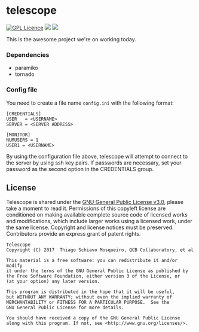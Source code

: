 # telescope

[![GPL Licence](https://badges.frapsoft.com/os/gpl/gpl.svg?v=103)](https://opensource.org/licenses/GPL-3.0/)
<img src="https://img.shields.io/badge/Python-_2.7,_3.*-brightgreen.svg">
[<img src="https://img.shields.io/badge/gitter_-_chat_online_-blue.svg">](https://gitter.im/unix-telescope/Lobby)

This is the awesome project we're on working today.


### Dependencies

* paramiko
* tornado


### Config file

You need to create a file name ```config.ini``` with the following format:
```
[CREDENTIALS]
USER   = <USERNAME>
SERVER = <SERVER ADDRESS>

[MONITOR]
NUMUSERS = 1
USER1 = <USERNAME>
```

By using the configuration file above, telescope will attempt to connect to the server by using ssh key pairs. If passwords are necessary, set your password as the second option in the CREDENTIALS group.



## License

Telescope is shared under the [GNU General Public License v3.0](https://github.com/QCB-Collaboratory/telescope/blob/master/LICENSE), please take a moment to read it. Permissions of this copyleft license are conditioned on making available complete source code of licensed works and modifications, which include larger works using a licensed work, under the same license. Copyright and license notices must be preserved. Contributors provide an express grant of patent rights.

```
Telescope
Copyright (C) 2017  Thiago Schiavo Mosqueiro, QCB Collaboratory, et al

This material is a free software: you can redistribute it and/or modify
it under the terms of the GNU General Public License as published by
the Free Software Foundation, either version 3 of the License, or
(at your option) any later version.

This program is distributed in the hope that it will be useful,
but WITHOUT ANY WARRANTY; without even the implied warranty of
MERCHANTABILITY or FITNESS FOR A PARTICULAR PURPOSE.  See the
GNU General Public License for more details.

You should have received a copy of the GNU General Public License
along with this program. If not, see <http://www.gnu.org/licenses/>.
```

